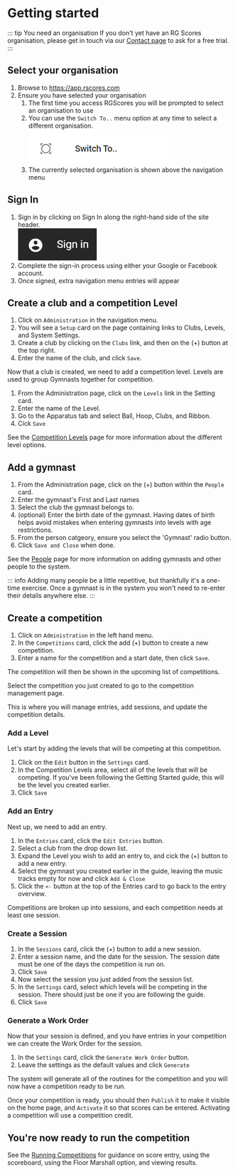 # Getting started

::: tip You need an organisation
If you don't yet have an RG Scores organisation, please get in touch via our [Contact page](https://rgscores.com/contact/) to ask for a free trial.
:::

## Select your organisation

1. Browse to https://app.rscores.com
2. Ensure you have selected your organisation
   1. The first time you access RGScores you will be prompted to select an organisation to use
   2. You can use the `Switch To..` menu option at any time to select a different organisation.<br>![Switching organisations](./images/getting-started/organisation-switcher.png)
   3. The currently selected organisation is shown above the navigation menu

## Sign In

1. Sign in by clicking on Sign In along the right-hand side of the site header.<br>![Sign In](./images/getting-started/sign-in.png)
2. Complete the sign-in process using either your Google or Facebook account.
3. Once signed, extra navigation menu entries will appear

## Create a club and a competition Level

1. Click on `Administration` in the navigation menu.
2. You will see a `Setup` card on the page containing links to Clubs, Levels, and System Settings.
3. Create a club by clicking on the `Clubs` link, and then on the (+) button at the top right.
4. Enter the name of the club, and click `Save`.

Now that a club is created, we need to add a competition level. Levels are used to group Gymnasts together for competition.

1. From the Administration page, click on the `Levels` link in the Setting card.
2. Enter the name of the Level.
3. Go to the Apparatus tab and select Ball, Hoop, Clubs, and Ribbon.
4. Cick `Save`

See the [Competition Levels](./administration/levels.md) page for more information about the different level options.

## Add a gymnast

1. From the Administration page, click on the (+) button within the `People` card.
2. Enter the gymnast's First and Last names
3. Select the club the gymnast belongs to.
4. (optional) Enter the birth date of the gymnast. Having dates of birth helps avoid mistakes when entering gymnasts into levels with age restrictions.
5. From the person catgeory, ensure you select the 'Gymnast' radio button.
6. Click `Save and Close` when done.

See the [People](./administration/people.md) page for more information on adding gymnasts and other people to the system.

::: info
Adding many people be a little repetitive, but thankfully it's a one-time exercise. Once a gymnast is in the system you won't need to re-enter their details anywhere else.
:::

## Create a competition

1. Click on `Administration` in the left hand menu.
2. In the `Competitions` card, click the add (+) button to create a new competition.
3. Enter a name for the competition and a start date, then click `Save`.

The competition will then be shown in the upcoming list of competitions.

Select the competition you just created to go to the competition management page.

This is where you will manage entries, add sessions, and update the competition details.

### Add a Level
Let's start by adding the levels that will be competing at this competition.

1. Click on the `Edit` button in the `Settings` card.
2. In the Competition Levels area, select all of the levels that will be competing. If you've been following the Getting Started guide, this will be the level you created earlier.
3. Click `Save`

### Add an Entry

Next up, we need to add an entry.

1. In the `Entries` card, click the `Edit Entries` button.
2. Select a club from the drop down list.
3. Expand the Level you wish to add an entry to, and cick the (+) button to add a new entry.
4. Select the gymnast you created earlier in the guide, leaving the music tracks empty for now and click `Add & Close`
5. Click the `<-` button at the top of the Entries card to go back to the entry overview.

Competitions are broken up into sessions, and each competition needs at least one session.

### Create a Session

1. In the `Sessions` card, click the (+) button to add a new session.
2. Enter a session name, and the date for the session. The session date must be one of the days the competition is run on.
3. Click `Save`
4. Now select the session you just added from the session list.
5. In the `Settings` card, select which levels will be competing in the session. There should just be one if you are following the guide.
6. Click `Save`

### Generate a Work Order

Now that your session is defined, and you have entries in your competition we can create the Work Order for the session.

1. In the `Settings` card, click the `Generate Work Order` button.
2. Leave the settings as the default values and click `Generate`

The system will generate all of the routines for the competition and you will now have a competition ready to be run.

Once your competition is ready, you should then `Publish` it to make it visible on the home page, and `Activate` it so that scores can be entered. Activating a competition will use a competition credit.

## You're now ready to run the competition

See the [Running Competitions](./running-competitions/) for guidance on score entry, using the scoreboard, using the Floor Marshall option, and viewing results.